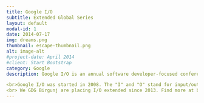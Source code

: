 ```yaml
---
title: Google I/O
subtitle: Extended Global Series
layout: default
modal-id: 1
date: 2014-07-17
img: dreams.png
thumbnail: escape-thumbnail.png
alt: image-alt
#project-date: April 2014
#client: Start Bootstrap
category: Google
description: Google I/O is an annual software developer-focused conference held by Google in San Francisco, California. Google I/O features highly technical, in-depth sessions focused on building web, mobile, and enterprise applications with Google and open web technologies such as Android, Chrome, Chrome OS, Google APIs, Google Web Toolkit, App Engine, and more.

<br>Google I/O was started in 2008. The "I" and "O" stand for input/output, and "Innovation in the Open". The format of the event is similar to that of the Google Developer Day.
<br> We GDG Birgunj are placing I/O extended since 2013. Find more at blog.gdgbirgunj.org
---
```

